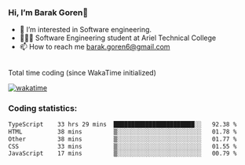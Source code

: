 ###  Hi, I’m Barak Goren👋
- 👀 I’m interested in Software engineering.
- 👨🏼‍🎓 Software Engineering student at Ariel Technical College
- 📫 How to reach me barak.goren6@gmail.com
##
Total time coding (since WakaTime initialized)

[![wakatime](https://wakatime.com/badge/user/5cc5ec80-a806-4ca2-a704-db29274e48cd.svg)](https://wakatime.com/@5cc5ec80-a806-4ca2-a704-db29274e48cd)

   
### Coding statistics:

<!--START_SECTION:waka-->

```txt
TypeScript    33 hrs 29 mins  ███████████████████████░░   92.38 %
HTML          38 mins         ▒░░░░░░░░░░░░░░░░░░░░░░░░   01.78 %
Other         38 mins         ▒░░░░░░░░░░░░░░░░░░░░░░░░   01.77 %
CSS           33 mins         ▒░░░░░░░░░░░░░░░░░░░░░░░░   01.55 %
JavaScript    17 mins         ▒░░░░░░░░░░░░░░░░░░░░░░░░   00.79 %
```

<!--END_SECTION:waka-->

<!---
barakgoren/barakgoren is a ✨ special ✨ repository because its `README.md` (this file) appears on your GitHub profile.
You can click the Preview link to take a look at your changes.
--->
